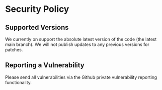 # Security Policy

## Supported Versions

We currently on support the absolute latest version of the code (the latest main branch). We will not publish updates to any previous versions for patches.

## Reporting a Vulnerability

Please send all vulnerabilities via the Github private vulnerability reporting functionality.
